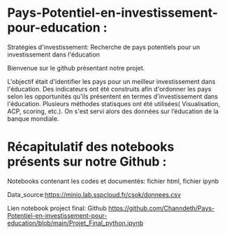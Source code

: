 # Pays-Potentiel-en-investissement-pour-education :
Stratégies d'investissement: Recherche de pays potentiels pour un investissement dans l'éducation

Bienvenue sur le github présentant notre projet.

L'objectif était d'identifier les pays pour un meilleur investissement dans l'éducation. Des indicateurs ont été construits afin d'ordonner les pays selon les opportunités qu'ils présentent en termes d'investissement dans l'éducation. Plusieurs méthodes statisques ont été utilisées( Visualisation, ACP, scoring, etc.).
On s'est servi alors des données sur l’éducation de la banque mondiale.
# Récapitulatif des notebooks présents sur notre Github :
Notebooks contenant les codes et documentés: fichier html, fichier ipynb

Data_source:https://minio.lab.sspcloud.fr/csok/donnees.csv

Lien notebook project final: Github https://github.com/Channdeth/Pays-Potentiel-en-investissement-pour-education/blob/main/Projet_Final_python.ipynb

